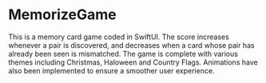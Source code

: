 # MemorizeGame
This is a memory card game coded in SwiftUI.
The score increases whenever a pair is discovered, and decreases
when a card whose pair has already been seen is mismatched.
The game is complete with various themes including Christmas, Haloween
and Country Flags. Animations have also been implemented to
ensure a smoother user experience.
